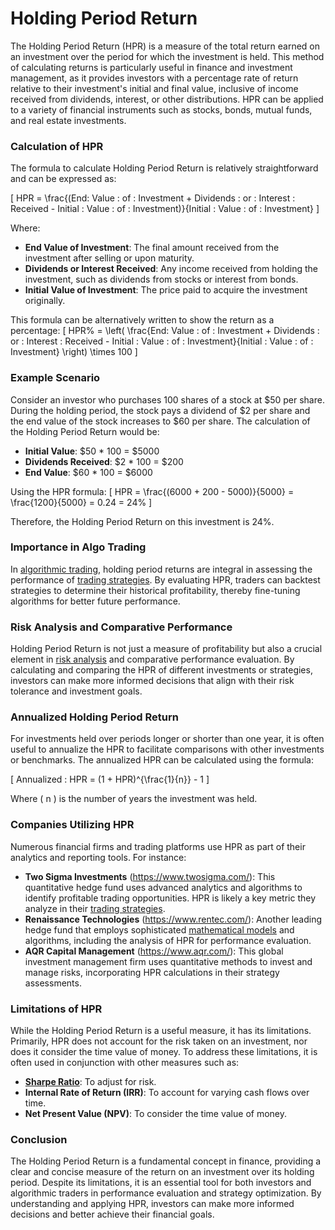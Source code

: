 # Holding Period Return

The Holding Period Return (HPR) is a measure of the total return earned on an investment over the period for which the investment is held. This method of calculating returns is particularly useful in finance and investment management, as it provides investors with a percentage rate of return relative to their investment's initial and final value, inclusive of income received from dividends, interest, or other distributions. HPR can be applied to a variety of financial instruments such as stocks, bonds, mutual funds, and real estate investments. 

### Calculation of HPR

The formula to calculate Holding Period Return is relatively straightforward and can be expressed as: 

\[ HPR = \frac{(End\: Value \: of \: Investment + Dividends \: or \: Interest \: Received - Initial \: Value \: of \: Investment)}{Initial \: Value \: of \: Investment} \]

Where:
- **End Value of Investment**: The final amount received from the investment after selling or upon maturity.
- **Dividends or Interest Received**: Any income received from holding the investment, such as dividends from stocks or interest from bonds.
- **Initial Value of Investment**: The price paid to acquire the investment originally.

This formula can be alternatively written to show the return as a percentage:
\[ HPR\% = \left( \frac{End\: Value \: of \: Investment + Dividends \: or \: Interest \: Received - Initial \: Value \: of \: Investment}{Initial \: Value \: of \: Investment} \right) \times 100 \]

### Example Scenario

Consider an investor who purchases 100 shares of a stock at \$50 per share. During the holding period, the stock pays a dividend of \$2 per share and the end value of the stock increases to \$60 per share. The calculation of the Holding Period Return would be:

- **Initial Value**: $50 * 100 = \$5000
- **Dividends Received**: $2 * 100 = \$200
- **End Value**: $60 * 100 = \$6000

Using the HPR formula:
\[ HPR = \frac{(6000 + 200 - 5000)}{5000} = \frac{1200}{5000} = 0.24 = 24\% \]

Therefore, the Holding Period Return on this investment is 24%.

### Importance in Algo Trading

In [algorithmic trading](../a/algorithmic_trading.md), holding period returns are integral in assessing the performance of [trading strategies](../t/trading_strategies.md). By evaluating HPR, traders can backtest strategies to determine their historical profitability, thereby fine-tuning algorithms for better future performance. 

### Risk Analysis and Comparative Performance

Holding Period Return is not just a measure of profitability but also a crucial element in [risk analysis](../r/risk_analysis.md) and comparative performance evaluation. By calculating and comparing the HPR of different investments or strategies, investors can make more informed decisions that align with their risk tolerance and investment goals.

### Annualized Holding Period Return

For investments held over periods longer or shorter than one year, it is often useful to annualize the HPR to facilitate comparisons with other investments or benchmarks. The annualized HPR can be calculated using the formula:

\[ Annualized \: HPR = (1 + HPR)^{\frac{1}{n}} - 1 \]

Where \( n \) is the number of years the investment was held.

### Companies Utilizing HPR

Numerous financial firms and trading platforms use HPR as part of their analytics and reporting tools. For instance:

- **Two Sigma Investments** (https://www.twosigma.com/): This quantitative hedge fund uses advanced analytics and algorithms to identify profitable trading opportunities. HPR is likely a key metric they analyze in their [trading strategies](../t/trading_strategies.md).
- **Renaissance Technologies** (https://www.rentec.com/): Another leading hedge fund that employs sophisticated [mathematical models](../m/mathematical_models_in_trading.md) and algorithms, including the analysis of HPR for performance evaluation.
- **AQR Capital Management** (https://www.aqr.com/): This global investment management firm uses quantitative methods to invest and manage risks, incorporating HPR calculations in their strategy assessments.

### Limitations of HPR

While the Holding Period Return is a useful measure, it has its limitations. Primarily, HPR does not account for the risk taken on an investment, nor does it consider the time value of money. To address these limitations, it is often used in conjunction with other measures such as:
- **[Sharpe Ratio](../s/sharpe_ratio.md)**: To adjust for risk.
- **Internal Rate of Return (IRR)**: To account for varying cash flows over time.
- **Net Present Value (NPV)**: To consider the time value of money.

### Conclusion

The Holding Period Return is a fundamental concept in finance, providing a clear and concise measure of the return on an investment over its holding period. Despite its limitations, it is an essential tool for both investors and algorithmic traders in performance evaluation and strategy optimization. By understanding and applying HPR, investors can make more informed decisions and better achieve their financial goals.
